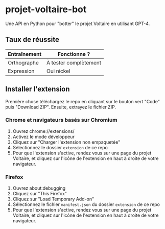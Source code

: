 # projet-voltaire-bot

Une API en Python pour "botter" le projet Voltaire en utilisant GPT-4.

## Taux de réussite

| Entraînement | Fonctionne ? |
|--------------|-----------------------|
| Orthographe  | À tester complètement |
| Expression   | Oui nickel |

## Installer l'extension

Première chose téléchargez le repo en cliquant sur le bouton vert "Code" puis "Download ZIP". Ensuite, extrayez le fichier ZIP.

### Chrome et navigateurs basés sur Chromium

1. Ouvrez chrome://extensions/
2. Activez le mode développeur
3. Cliquez sur "Charger l'extension non empaquetée"
4. Sélectionnez le dossier `extension` de ce repo
5. Pour que l'extension s'active, rendez vous sur une page du projet Voltaire, et cliquez sur l'icône de l'extension en haut à droite de votre navigateur.

### Firefox

1. Ouvrez about:debugging
2. Cliquez sur "This Firefox"
3. Cliquez sur "Load Temporary Add-on"
4. Sélectionnez le fichier `manifest.json` du dossier `extension` de ce repo
5. Pour que l'extension s'active, rendez vous sur une page du projet Voltaire, et cliquez sur l'icône de l'extension en haut à droite de votre navigateur.